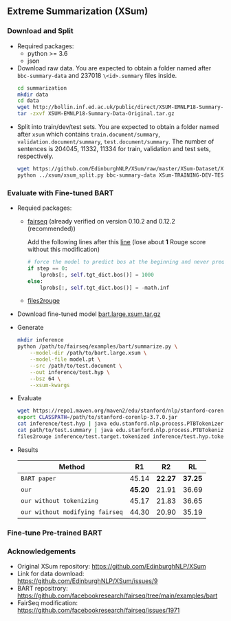 ## Extreme Summarization (XSum)
### Download and Split
* Required packages:
  * python >= 3.6
  * json
* Download raw data. 
You are expected to obtain a folder named after `bbc-summary-data` and 237018 
`\<id>.summary` files inside.
    ``` bash
    cd summarization
    mkdir data
    cd data
    wget http://bollin.inf.ed.ac.uk/public/direct/XSUM-EMNLP18-Summary-Data-Original.tar.gz --no-check-certificate
    tar -zxvf XSUM-EMNLP18-Summary-Data-Original.tar.gz
    ```
* Split into train/dev/test sets. 
You are expected to obtain a folder named after `xsum` which contains 
`train.document/summary`, `validation.document/summary`, `test.document/summary`.
The number of sentences is 204045, 11332, 11334 for train, validation and test sets, respectively.
    ```bash
    wget https://github.com/EdinburghNLP/XSum/raw/master/XSum-Dataset/XSum-TRAINING-DEV-TEST-SPLIT-90-5-5.json 
    python ../xsum/xsum_split.py bbc-summary-data XSum-TRAINING-DEV-TEST-SPLIT-90-5-5.json xsum
    ```
  
### Evaluate with Fine-tuned BART
* Requied packages:
  * [fairseq](https://github.com/facebookresearch/fairseq#requirements-and-installation) 
  (already verified on version 0.10.2 and 0.12.2 (recommended))
    
      Add the following lines after this [line](https://github.com/facebookresearch/fairseq/blob/0338cdc3094ca7d29ff4d36d64791f7b4e4b5e6e/fairseq/sequence_generator.py#L378)
      (lose about **1** Rouge score without this modification)
      ```python
      # force the model to predict bos at the beginning and never predict bos later
      if step == 0:
          lprobs[:, self.tgt_dict.bos()] = 1000
      else:
          lprobs[:, self.tgt_dict.bos()] = -math.inf
      ```
  * [files2rouge](https://github.com/pltrdy/files2rouge)

* Download fine-tuned model [bart.large.xsum.tar.gz](https://github.com/facebookresearch/fairseq/tree/main/examples/bart#pre-trained-models)
* Generate
  ```bash
  mkdir inference
  python /path/to/fairseq/examples/bart/summarize.py \
      --model-dir /path/to/bart.large.xsum \
      --model-file model.pt \
      --src /path/to/test.document \
      --out inference/test.hyp \
      --bsz 64 \
      --xsum-kwargs
  ```
* Evaluate
  ```bash
  wget https://repo1.maven.org/maven2/edu/stanford/nlp/stanford-corenlp/3.7.0/stanford-corenlp-3.7.0.jar
  export CLASSPATH=/path/to/stanford-corenlp-3.7.0.jar
  cat inference/test.hyp | java edu.stanford.nlp.process.PTBTokenizer -ioFileList -preserveLines > inference/test.hyp.tokenized
  cat path/to/test.summary | java edu.stanford.nlp.process.PTBTokenizer -ioFileList -preserveLines > inference/test.target.tokenized
  files2rouge inference/test.target.tokenized inference/test.hyp.tokenized > inference/score
  ```
* Results

  Method | R1        | R2        | RL
  ---|-----------|-----------|---
  `BART paper` | 45.14     | **22.27** | **37.25** 
  `our` | **45.20** | 21.91     | 36.69 
  `our without tokenizing` | 45.17     | 21.83     | 36.65 
  `our without modifying fairseq` | 44.30     | 20.90     | 35.19


### Fine-tune Pre-trained BART

    

### Acknowledgements
* Original XSum repository: https://github.com/EdinburghNLP/XSum
* Link for data download: https://github.com/EdinburghNLP/XSum/issues/9
* BART repositrory: https://github.com/facebookresearch/fairseq/tree/main/examples/bart
* FairSeq modification: https://github.com/facebookresearch/fairseq/issues/1971